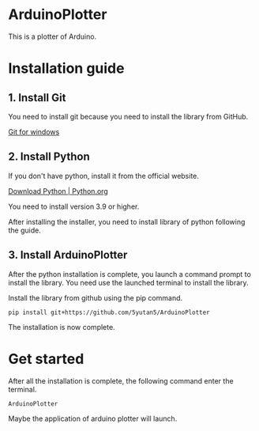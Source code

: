 # ArduinoPlotter
This is a plotter of Arduino.

# Installation guide

## 1. Install Git 

You need to install git because you need to install the library from GitHub.

[Git for windows](https://gitforwindows.org/)

## 2. Install Python

If you don't have python, install it from the official website.

[Download Python | Python.org](https://www.python.org/downloads/)

You need to install version 3.9 or higher.

After installing the installer, you need to install library of python following the guide.

## 3. Install ArduinoPlotter

After the python installation is complete, you launch a command prompt to install the library.
You need use the launched terminal to install the library.

Install the library from github using the pip command.

```
pip install git+https://github.com/5yutan5/ArduinoPlotter
```

The installation is now complete.

# Get started

After all the installation is complete, the following command enter the terminal.

```
ArduinoPlotter
```

Maybe the application of arduino plotter will launch.